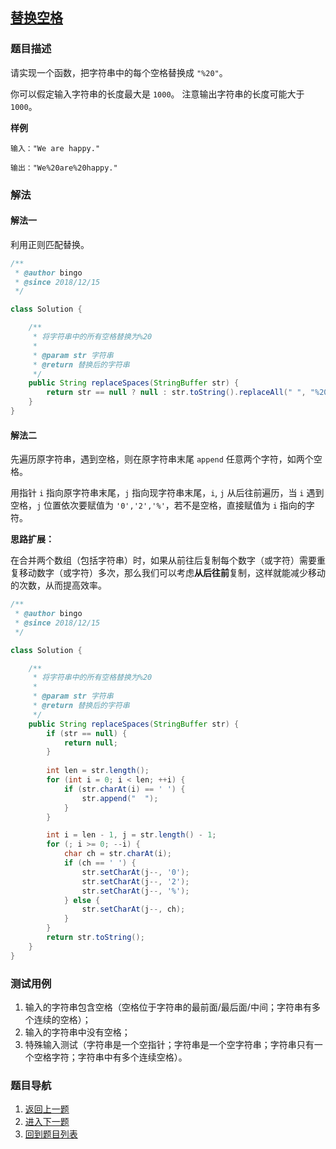 ## [替换空格](https://www.acwing.com/problem/content/17/)

### 题目描述
请实现一个函数，把字符串中的每个空格替换成 `"%20"`。

你可以假定输入字符串的长度最大是 `1000`。
注意输出字符串的长度可能大于 `1000`。

**样例**
```
输入："We are happy."

输出："We%20are%20happy."
```

### 解法
#### 解法一
利用正则匹配替换。

```java
/**
 * @author bingo
 * @since 2018/12/15
 */

class Solution {

    /**
     * 将字符串中的所有空格替换为%20
     *
     * @param str 字符串
     * @return 替换后的字符串
     */
    public String replaceSpaces(StringBuffer str) {
        return str == null ? null : str.toString().replaceAll(" ", "%20");
    }
}
```

#### 解法二
先遍历原字符串，遇到空格，则在原字符串末尾 `append` 任意两个字符，如两个空格。

用指针 `i` 指向原字符串末尾，`j` 指向现字符串末尾，`i`, `j` 从后往前遍历，当 `i` 遇到空格，`j` 位置依次要赋值为 `'0','2','%'`，若不是空格，直接赋值为 `i` 指向的字符。

**思路扩展：**

在合并两个数组（包括字符串）时，如果从前往后复制每个数字（或字符）需要重复移动数字（或字符）多次，那么我们可以考虑**从后往前**复制，这样就能减少移动的次数，从而提高效率。

```java
/**
 * @author bingo
 * @since 2018/12/15
 */

class Solution {

    /**
     * 将字符串中的所有空格替换为%20
     *
     * @param str 字符串
     * @return 替换后的字符串
     */
    public String replaceSpaces(StringBuffer str) {
        if (str == null) {
            return null;
        }
        
        int len = str.length();
        for (int i = 0; i < len; ++i) {
            if (str.charAt(i) == ' ') {
                str.append("  ");
            }
        }

        int i = len - 1, j = str.length() - 1;
        for (; i >= 0; --i) {
            char ch = str.charAt(i);
            if (ch == ' ') {
                str.setCharAt(j--, '0');
                str.setCharAt(j--, '2');
                str.setCharAt(j--, '%');
            } else {
                str.setCharAt(j--, ch);
            }
        }
        return str.toString();
    }
}
```

### 测试用例
1. 输入的字符串包含空格（空格位于字符串的最前面/最后面/中间；字符串有多个连续的空格）；
2. 输入的字符串中没有空格；
3. 特殊输入测试（字符串是一个空指针；字符串是一个空字符串；字符串只有一个空格字符；字符串中有多个连续空格）。

### 题目导航
1. [返回上一题](/solution/剑指Offer/04_FindInPartiallySortedMatrix/README.md)
2. [进入下一题](/solution/剑指Offer/06_PrintListInReversedOrder/README.md)
3. [回到题目列表](../README.md)